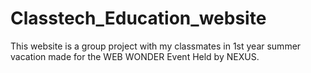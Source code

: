 # Classtech_Education_website
This website is a group project with my classmates in 1st year summer vacation made for the WEB WONDER Event Held by NEXUS.
